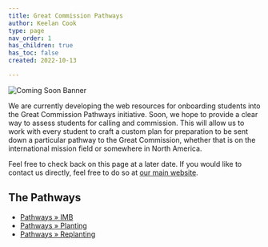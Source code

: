 ```yaml
---
title: Great Commission Pathways
author: Keelan Cook
type: page
nav_order: 1
has_children: true
has_toc: false
created: 2022-10-13

---
```


![Coming Soon Banner](https://i.imgur.com/pxK8WAn.png)


We are currently developing the web resources for onboarding students into the Great Commission Pathways initiative. Soon, we hope to provide a clear way to assess students for calling and commission. This will allow us to work with every student to craft a custom plan for preparation to be sent down a particular pathway to the Great Commission, whether that is on the international mission field or somewhere in North America.

Feel free to check back on this page at a later date. If you would like to contact us directly, feel free to do so at [our main website](https://thecgcs.org).

## The Pathways
* [Pathways » IMB](/pathways/pathways-imb.html)
* [Pathways » Planting](/pathways/pathways-plant.html)
* [Pathways » Replanting](/pathways/pathways-replant.html/)
